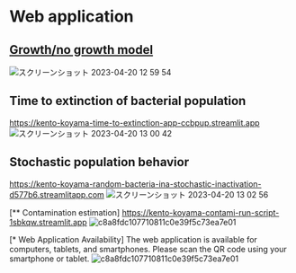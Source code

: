 # Web application

## [Growth/no growth model](https://kento-koyama-growth-no-growth-script-w2r8s1.streamlit.app/)
![スクリーンショット 2023-04-20 12 59 54](https://user-images.githubusercontent.com/76421729/233255327-80129fc6-ef97-4aac-b163-710d2c4132cb.png)



## Time to extinction of bacterial population
https://kento-koyama-time-to-extinction-app-ccbpup.streamlit.app
![スクリーンショット 2023-04-20 13 00 42](https://user-images.githubusercontent.com/76421729/233255490-7513950f-3725-4f73-a081-5740f79e8952.png)


## Stochastic population behavior
https://kento-koyama-random-bacteria-ina-stochastic-inactivation-d577b6.streamlitapp.com
![スクリーンショット 2023-04-20 13 02 56](https://user-images.githubusercontent.com/76421729/233255552-dc8a48be-af69-4b8a-9663-ce9677600ff2.png)

[** Contamination estimation]
https://kento-koyama-contami-run-script-1sbkqw.streamlit.app
![c8a8fdc107710811c0e39f5c73ea7e01](https://user-images.githubusercontent.com/76421729/233253999-3363f6e3-ab03-4198-83df-0e6432aa9f5a.png)



[* Web Application Availability]
The web application is available for computers, tablets, and smartphones.
 Please scan the QR code using your smartphone or tablet.
![c8a8fdc107710811c0e39f5c73ea7e01](https://user-images.githubusercontent.com/76421729/233253999-3363f6e3-ab03-4198-83df-0e6432aa9f5a.png)


